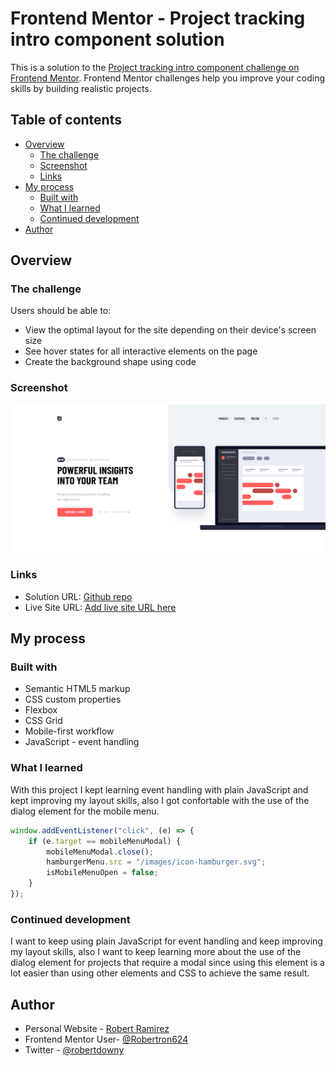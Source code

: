 # Frontend Mentor - Project tracking intro component solution

This is a solution to the [Project tracking intro component challenge on Frontend Mentor](https://www.frontendmentor.io/challenges/project-tracking-intro-component-5d289097500fcb331a67d80e). Frontend Mentor challenges help you improve your coding skills by building realistic projects. 

## Table of contents

- [Overview](#overview)
  - [The challenge](#the-challenge)
  - [Screenshot](#screenshot)
  - [Links](#links)
- [My process](#my-process)
  - [Built with](#built-with)
  - [What I learned](#what-i-learned)
  - [Continued development](#continued-development)
- [Author](#author)

## Overview

### The challenge

Users should be able to:

- View the optimal layout for the site depending on their device's screen size
- See hover states for all interactive elements on the page
- Create the background shape using code

### Screenshot

![](./screenshot.png)

### Links

- Solution URL: [Github repo](https://github.com/Robertron624/newsletter-sign-up-with-success-message)
- Live Site URL: [Add live site URL here](https://your-live-site-url.com)

## My process

### Built with

- Semantic HTML5 markup
- CSS custom properties
- Flexbox
- CSS Grid
- Mobile-first workflow
- JavaScript - event handling

### What I learned

With this project I kept learning event handling with plain JavaScript and kept improving my layout skills, also I got confortable with the use of the dialog element for the mobile menu.

```js
window.addEventListener("click", (e) => {
    if (e.target == mobileMenuModal) {
        mobileMenuModal.close();
        hamburgerMenu.src = "/images/icon-hamburger.svg";
        isMobileMenuOpen = false;
    }
});
```

### Continued development

I want to keep using plain JavaScript for event handling and keep improving my layout skills, also I want to keep learning more about the use of the dialog element for projects that require a modal since using this element is a lot easier than using other elements and CSS to achieve the same result.

## Author

- Personal Website - [Robert Ramirez](https://robert-ramirez.netlify.app)
- Frontend Mentor User- [@Robertron624](https://www.frontendmentor.io/profile/Robertron624)
- Twitter - [@robertdowny](https://www.twitter.com/robertdowny)
